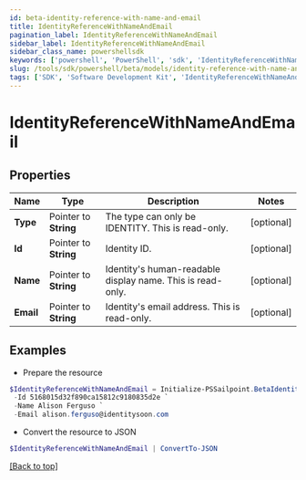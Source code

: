 ```yaml
---
id: beta-identity-reference-with-name-and-email
title: IdentityReferenceWithNameAndEmail
pagination_label: IdentityReferenceWithNameAndEmail
sidebar_label: IdentityReferenceWithNameAndEmail
sidebar_class_name: powershellsdk
keywords: ['powershell', 'PowerShell', 'sdk', 'IdentityReferenceWithNameAndEmail', 'BetaIdentityReferenceWithNameAndEmail'] 
slug: /tools/sdk/powershell/beta/models/identity-reference-with-name-and-email
tags: ['SDK', 'Software Development Kit', 'IdentityReferenceWithNameAndEmail', 'BetaIdentityReferenceWithNameAndEmail']
---
```



# IdentityReferenceWithNameAndEmail

## Properties

Name | Type | Description | Notes
------------ | ------------- | ------------- | -------------
**Type** |  Pointer to **String** | The type can only be IDENTITY. This is read-only. | [optional] 
**Id** |  Pointer to **String** | Identity ID. | [optional] 
**Name** |  Pointer to **String** | Identity's human-readable display name. This is read-only. | [optional] 
**Email** |  Pointer to **String** | Identity's email address. This is read-only. | [optional] 

## Examples

- Prepare the resource
```powershell
$IdentityReferenceWithNameAndEmail = Initialize-PSSailpoint.BetaIdentityReferenceWithNameAndEmail  -Type IDENTITY `
 -Id 5168015d32f890ca15812c9180835d2e `
 -Name Alison Ferguso `
 -Email alison.ferguso@identitysoon.com
```

- Convert the resource to JSON
```powershell
$IdentityReferenceWithNameAndEmail | ConvertTo-JSON
```


[[Back to top]](#) 

